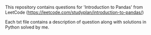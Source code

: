 This repository contains questions for 'Introduction to Pandas' from LeetCode (https://leetcode.com/studyplan/introduction-to-pandas/)

Each txt file contains a description of question along with solutions in Python solved by me. 
